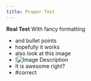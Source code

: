 ```yaml
---
title: Proper Test
---
```

**Real Test**
With fancy formatting
- and bullet points
- hopefully it works
- also look at this image
- !![Image Description](../images/Pasted%20image%2020250125212132.png)
- It is awesome right?
- #correct